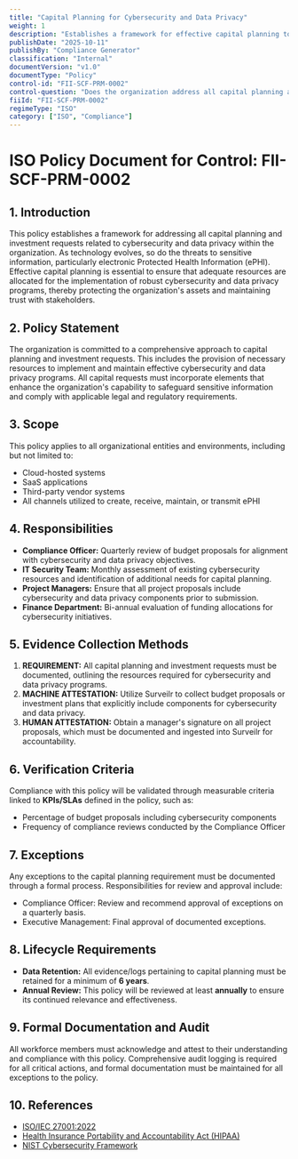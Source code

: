 ```yaml
---
title: "Capital Planning for Cybersecurity and Data Privacy"
weight: 1
description: "Establishes a framework for effective capital planning to enhance cybersecurity and data privacy across the organization."
publishDate: "2025-10-11"
publishBy: "Compliance Generator"
classification: "Internal"
documentVersion: "v1.0"
documentType: "Policy"
control-id: "FII-SCF-PRM-0002"
control-question: "Does the organization address all capital planning and investment requests, including the resources needed to implement the cybersecurity & data privacy programs and document all exceptions to this requirement?"
fiiId: "FII-SCF-PRM-0002"
regimeType: "ISO"
category: ["ISO", "Compliance"]
---
```


# ISO Policy Document for Control: FII-SCF-PRM-0002

## 1. Introduction
This policy establishes a framework for addressing all capital planning and investment requests related to cybersecurity and data privacy within the organization. As technology evolves, so do the threats to sensitive information, particularly electronic Protected Health Information (ePHI). Effective capital planning is essential to ensure that adequate resources are allocated for the implementation of robust cybersecurity and data privacy programs, thereby protecting the organization's assets and maintaining trust with stakeholders.

## 2. Policy Statement
The organization is committed to a comprehensive approach to capital planning and investment requests. This includes the provision of necessary resources to implement and maintain effective cybersecurity and data privacy programs. All capital requests must incorporate elements that enhance the organization's capability to safeguard sensitive information and comply with applicable legal and regulatory requirements.

## 3. Scope
This policy applies to all organizational entities and environments, including but not limited to:
- Cloud-hosted systems
- SaaS applications
- Third-party vendor systems
- All channels utilized to create, receive, maintain, or transmit ePHI

## 4. Responsibilities
- **Compliance Officer:** Quarterly review of budget proposals for alignment with cybersecurity and data privacy objectives.
- **IT Security Team:** Monthly assessment of existing cybersecurity resources and identification of additional needs for capital planning.
- **Project Managers:** Ensure that all project proposals include cybersecurity and data privacy components prior to submission.
- **Finance Department:** Bi-annual evaluation of funding allocations for cybersecurity initiatives.

## 5. Evidence Collection Methods
1. **REQUIREMENT:** All capital planning and investment requests must be documented, outlining the resources required for cybersecurity and data privacy programs.
2. **MACHINE ATTESTATION:** Utilize Surveilr to collect budget proposals or investment plans that explicitly include components for cybersecurity and data privacy.
3. **HUMAN ATTESTATION:** Obtain a manager's signature on all project proposals, which must be documented and ingested into Surveilr for accountability.

## 6. Verification Criteria
Compliance with this policy will be validated through measurable criteria linked to **KPIs/SLAs** defined in the policy, such as:
- Percentage of budget proposals including cybersecurity components
- Frequency of compliance reviews conducted by the Compliance Officer

## 7. Exceptions
Any exceptions to the capital planning requirement must be documented through a formal process. Responsibilities for review and approval include:
- Compliance Officer: Review and recommend approval of exceptions on a quarterly basis.
- Executive Management: Final approval of documented exceptions.

## 8. Lifecycle Requirements
- **Data Retention:** All evidence/logs pertaining to capital planning must be retained for a minimum of **6 years**.
- **Annual Review:** This policy will be reviewed at least **annually** to ensure its continued relevance and effectiveness.

## 9. Formal Documentation and Audit
All workforce members must acknowledge and attest to their understanding and compliance with this policy. Comprehensive audit logging is required for all critical actions, and formal documentation must be maintained for all exceptions to the policy.

## 10. References
- [ISO/IEC 27001:2022](https://www.iso.org/isoiec-27001-information-security.html)  
- [Health Insurance Portability and Accountability Act (HIPAA)](https://www.hhs.gov/hipaa/index.html)  
- [NIST Cybersecurity Framework](https://www.nist.gov/cyberframework)